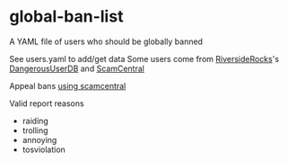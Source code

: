 # global-ban-list
A YAML file of users who should be globally banned

See users.yaml to add/get data
Some users come from [RiversideRocks](https://riverside.rocks)'s [DangerousUserDB](https://github.com/DangerousUserDB/DangerousUserDB) and [ScamCentral](https://scams.riverside.rocks)

Appeal bans [using scamcentral](https://scams.riverside.rocks/d/10-takedown-a-dudb-report/2)


Valid report reasons
- raiding
- trolling
- annoying
- tosviolation
